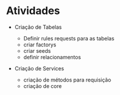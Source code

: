 # Atividades

* Criação de Tabelas
    * Definir rules requests para as tabelas
    * criar factorys
    * criar seeds
    * definir relacionamentos

* Criação de Services
    * criação de métodos para requisição
    * criação de core